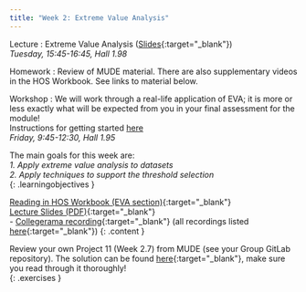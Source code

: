 ```yaml
---
title: "Week 2: Extreme Value Analysis"
---
```

<!-- <a href="" target="_blank"></a> -->
<!-- This will make a piece of text, followed by a button that is a hyperlink that opens in a new tab -->
<!-- In-Class Session <a href="https://tudelft-citg.github.io/HOS-prob-design/homework/HW_05_assignment.html" target="_blank">HW 5 Due</a>{: .label .label-red } -->

Lecture
: Extreme Value Analysis ([Slides](https://tudelft-citg.github.io/HOS-prob-design-24/assets/lecture_slides/02_lecture_EVA.pdf){:target="_blank"})
  <br><em>Tuesday, 15:45-16:45, Hall 1.98</em>

Homework
: Review of MUDE material. There are also supplementary videos in the HOS Workbook. See links to material below.

Workshop
: We will work through a real-life application of EVA; it is more or less exactly what will be expected from you in your final assessment for the module!
  <br>Instructions for getting started [here](https://tudelft-citg.github.io/HOS-prob-design-24/workshop/02)
  <br><em>Friday, 9:45-12:30, Hall 1.95</em>

<!-- Holidays
: None -->

The main goals for this week are:<br>
<i>1. Apply extreme value analysis to datasets</i><br>
<i>2. Apply techniques to support the threshold selection</i><br>
{: .learningobjectives }

[Reading in HOS Workbook (EVA section)](https://teachbooks.github.io/HOS-workbook/intro.html){:target="_blank"}<br>
[Lecture Slides (PDF)](https://tudelft-citg.github.io/HOS-prob-design-24/assets/lecture_slides/02_lecture_EVA.pdf){:target="_blank"}<br>- [Collegerama recording](https://collegeramavideoportal.tudelft.nl/catalogue/ciem4220/presentation/484826b216254b3b93b482dc9d26c2bc1d?academicYear=2023-2024-ciem4220){:target="_blank"} (all recordings listed [here](https://collegeramavideoportal.tudelft.nl/catalogue/ciem4220/){:target="_blank"})
{: .content }

 Review your own Project 11 (Week 2.7) from MUDE (see your Group GitLab repository). The solution can be found [here](https://mude.citg.tudelft.nl/course-files/Project_11/){:target="_blank"}, make sure you read through it thoroughly!<br>
{: .exercises }